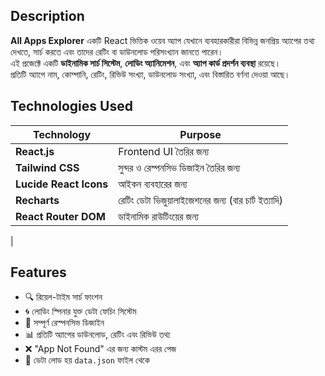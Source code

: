 ## Description

**All Apps Explorer** একটি React ভিত্তিক ওয়েব অ্যাপ যেখানে ব্যবহারকারীরা বিভিন্ন জনপ্রিয় অ্যাপের তথ্য দেখতে, সার্চ করতে এবং তাদের রেটিং বা ডাউনলোড পরিসংখ্যান জানতে পারেন।  
এই প্রজেক্টে একটি **ডাইনামিক সার্চ সিস্টেম**, **লোডিং অ্যানিমেশন**, এবং **অ্যাপ কার্ড প্রদর্শন ব্যবস্থা** রয়েছে।  
প্রতিটি অ্যাপে নাম, কোম্পানি, রেটিং, রিভিউ সংখ্যা, ডাউনলোড সংখ্যা, এবং বিস্তারিত বর্ণনা দেওয়া আছে।

## Technologies Used

| Technology             | Purpose                                             |
| ---------------------- | --------------------------------------------------- |
| **React.js**           | Frontend UI তৈরির জন্য                              |
| **Tailwind CSS**       | সুন্দর ও রেস্পনসিভ ডিজাইন তৈরির জন্য                |
| **Lucide React Icons** | আইকন ব্যবহারের জন্য                                 |
| **Recharts**           | রেটিং ডেটা ভিজুয়ালাইজেশনের জন্য (বার চার্ট ইত্যাদি) |
| **React Router DOM**   | ডাইনামিক রাউটিংয়ের জন্য                             |

|

## Features

- 🔍 রিয়েল-টাইম সার্চ ফাংশন
- 🌀 লোডিং স্পিনার যুক্ত ডেটা ফেচিং সিস্টেম
- 📱 সম্পূর্ণ রেস্পনসিভ ডিজাইন
- 📊 প্রতিটি অ্যাপের ডাউনলোড, রেটিং এবং রিভিউ তথ্য
- ❌ "App Not Found" এর জন্য কাস্টম এরর পেজ
- 💾 ডেটা লোড হয় `data.json` ফাইল থেকে
